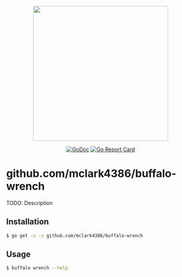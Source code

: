 <p align="center"><img src="https://github.com/gobuffalo/buffalo/blob/master/logo.svg" width="360"></p>

<p align="center">
<a href="https://godoc.org/github.com/mclark4386/buffalo-wrench"><img src="https://godoc.org/github.com/mclark4386/buffalo-wrench?status.svg" alt="GoDoc" /></a>
<a href="https://goreportcard.com/report/github.com/mclark4386/buffalo-wrench"><img src="https://goreportcard.com/badge/github.com/mclark4386/buffalo-wrench" alt="Go Report Card" /></a>
</p>

# github.com/mclark4386/buffalo-wrench

TODO: Description

## Installation

```bash
$ go get -u -v github.com/mclark4386/buffalo-wrench
```

## Usage

```bash
$ buffalo wrench --help
```
